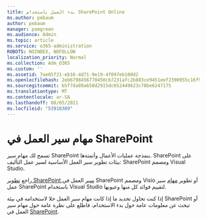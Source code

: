 ```yaml
---
title: بدء العمل باستخدام SharePoint Online
ms.author: pebaum
author: pebaum
manager: pamgreen
ms.audience: Admin
ms.topic: article
ms.service: o365-administration
ROBOTS: NOINDEX, NOFOLLOW
localization_priority: Normal
ms.collection: Adm_O365
ms.custom: ''
ms.assetid: 7ae05f21-eb16-4d71-9e19-4f097eb100d2
ms.openlocfilehash: 2eb6798456770450cb7231afc2b883ce9451eef2390955c16f9125014b41c489
ms.sourcegitcommit: b5f7da89a650d2915dc652449623c78be6247175
ms.translationtype: MT
ms.contentlocale: ar-SA
ms.lasthandoff: 08/05/2021
ms.locfileid: "53910389"
---
```

# <a name="workflows-in-sharepoint"></a>مهام سير العمل في SharePoint

تسمح لك مهام سير SharePoint بنمذجة عمليات الأعمال وأتمتةها. SharePoint على بيئات تطوير سير العمل الأساسية لسير عمل التأليف: SharePoint ومصمم Visual Studio. 

راجع [تطوير SharePoint سير](https://docs.microsoft.com/sharepoint/dev/general-development/develop-sharepoint-workflows-using-visual-studio) العمل في SharePoint ومصمم Visio أو تطوير [مهام](https://docs.microsoft.com/sharepoint/dev/general-development/develop-sharepoint-workflows-using-visual-studio) سير عمل SharePoint باستخدام Visual Studio لتقييم فوائد كل منها وعيوبها. 

إذا كنت تحاول تحديد ما إذا كانت مهام سير العمل حلا لاستخدامه في بيئة SharePoint أو تبحث عن معلومات عامة حول بدء الاستخدام، فاطلع على نظرة عامة حول مهام سير العمل في [SharePoint](https://docs.microsoft.com/sharepoint/dev/general-development/get-started-with-workflows-in-sharepoint#overview-of-workflows-in-sharepoint).
